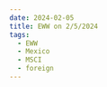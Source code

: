 ```yaml
---
date: 2024-02-05
title: EWW on 2/5/2024
tags: 
  - EWW
  - Mexico
  - MSCI
  - foreign
---
```

<div class="post">
<snapshot-grid 
    :reports="['2024/02/02/CTA/EWW', '2024/02/05/CTA/EWW', '2024/02/05/MTP/EWW']"
    chart="2024/02/05/Chart/EWW"
/>
<p>

</p>
<p>

</p>
</div>